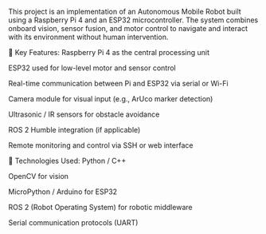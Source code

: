 This project is an implementation of an Autonomous Mobile Robot built using a Raspberry Pi 4 and an ESP32 microcontroller. The system combines onboard vision, sensor fusion, and motor control to navigate and interact with its environment without human intervention.

🧠 Key Features:
Raspberry Pi 4 as the central processing unit

ESP32 used for low-level motor and sensor control

Real-time communication between Pi and ESP32 via serial or Wi-Fi

Camera module for visual input (e.g., ArUco marker detection)

Ultrasonic / IR sensors for obstacle avoidance

ROS 2 Humble integration (if applicable)

Remote monitoring and control via SSH or web interface

🔧 Technologies Used:
Python / C++

OpenCV for vision

MicroPython / Arduino for ESP32

ROS 2 (Robot Operating System) for robotic middleware

Serial communication protocols (UART)

